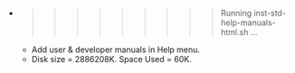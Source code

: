 * >>>>>>>>> Running inst-std-help-manuals-html.sh ...
  * Add user & developer manuals in Help menu.
  * Disk size = 2886208K. Space Used = 60K.
